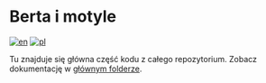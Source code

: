 # Berta i motyle

[![en](https://img.shields.io/badge/lang-en-red.svg)](./README.md)
[![pl](https://img.shields.io/badge/lang-pl-green.svg)](./README.pl.md)

Tu znajduje się główna część kodu z całego repozytorium. Zobacz dokumentację w [głównym folderze](../../README.pl.md).